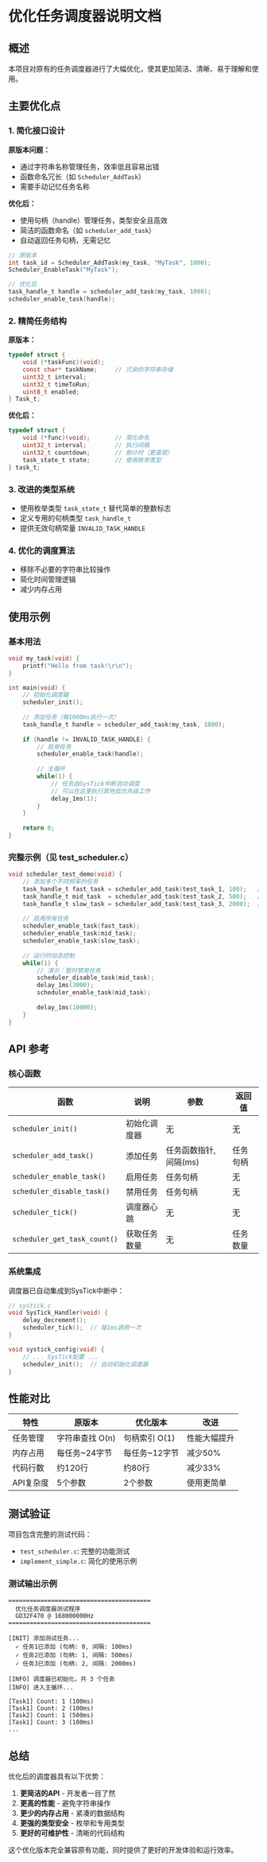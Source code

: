 # 优化任务调度器说明文档

## 概述

本项目对原有的任务调度器进行了大幅优化，使其更加简洁、清晰、易于理解和使用。

## 主要优化点

### 1. 简化接口设计
**原版本问题：**
- 通过字符串名称管理任务，效率低且容易出错
- 函数命名冗长（如 `Scheduler_AddTask`）
- 需要手动记忆任务名称

**优化后：**
- 使用句柄（handle）管理任务，类型安全且高效
- 简洁的函数命名（如 `scheduler_add_task`）
- 自动返回任务句柄，无需记忆

```c
// 原版本
int task_id = Scheduler_AddTask(my_task, "MyTask", 1000);
Scheduler_EnableTask("MyTask");

// 优化后
task_handle_t handle = scheduler_add_task(my_task, 1000);
scheduler_enable_task(handle);
```

### 2. 精简任务结构
**原版本：**
```c
typedef struct {
    void (*taskFunc)(void);
    const char* taskName;     // 冗余的字符串存储
    uint32_t interval;
    uint32_t timeToRun;
    uint8_t enabled;
} Task_t;
```

**优化后：**
```c
typedef struct {
    void (*func)(void);       // 简化命名
    uint32_t interval;        // 执行间隔
    uint32_t countdown;       // 倒计时（更直观）
    task_state_t state;       // 使用枚举类型
} task_t;
```

### 3. 改进的类型系统
- 使用枚举类型 `task_state_t` 替代简单的整数标志
- 定义专用的句柄类型 `task_handle_t`
- 提供无效句柄常量 `INVALID_TASK_HANDLE`

### 4. 优化的调度算法
- 移除不必要的字符串比较操作
- 简化时间管理逻辑
- 减少内存占用

## 使用示例

### 基本用法
```c
void my_task(void) {
    printf("Hello from task!\r\n");
}

int main(void) {
    // 初始化调度器
    scheduler_init();
    
    // 添加任务（每1000ms执行一次）
    task_handle_t handle = scheduler_add_task(my_task, 1000);
    
    if (handle != INVALID_TASK_HANDLE) {
        // 启用任务
        scheduler_enable_task(handle);
        
        // 主循环
        while(1) {
            // 任务由SysTick中断自动调度
            // 可以在这里执行其他低优先级工作
            delay_1ms(1);
        }
    }
    
    return 0;
}
```

### 完整示例（见 test_scheduler.c）
```c
void scheduler_test_demo(void) {
    // 添加多个不同频率的任务
    task_handle_t fast_task = scheduler_add_task(test_task_1, 100);   // 100ms
    task_handle_t mid_task  = scheduler_add_task(test_task_2, 500);   // 500ms
    task_handle_t slow_task = scheduler_add_task(test_task_3, 2000);  // 2s
    
    // 启用所有任务
    scheduler_enable_task(fast_task);
    scheduler_enable_task(mid_task);
    scheduler_enable_task(slow_task);
    
    // 运行时动态控制
    while(1) {
        // 演示：暂时禁用任务
        scheduler_disable_task(mid_task);
        delay_1ms(3000);
        scheduler_enable_task(mid_task);
        
        delay_1ms(10000);
    }
}
```

## API 参考

### 核心函数

| 函数 | 说明 | 参数 | 返回值 |
|------|------|------|--------|
| `scheduler_init()` | 初始化调度器 | 无 | 无 |
| `scheduler_add_task()` | 添加任务 | 任务函数指针, 间隔(ms) | 任务句柄 |
| `scheduler_enable_task()` | 启用任务 | 任务句柄 | 无 |
| `scheduler_disable_task()` | 禁用任务 | 任务句柄 | 无 |
| `scheduler_tick()` | 调度器心跳 | 无 | 无 |
| `scheduler_get_task_count()` | 获取任务数量 | 无 | 任务数量 |

### 系统集成

调度器已自动集成到SysTick中断中：

```c
// systick.c
void SysTick_Handler(void) {
    delay_decrement();
    scheduler_tick();  // 每1ms调用一次
}

void systick_config(void) {
    // ... SysTick配置 ...
    scheduler_init();  // 自动初始化调度器
}
```

## 性能对比

| 特性 | 原版本 | 优化版本 | 改进 |
|------|--------|----------|------|
| 任务管理 | 字符串查找 O(n) | 句柄索引 O(1) | 性能大幅提升 |
| 内存占用 | 每任务~24字节 | 每任务~12字节 | 减少50% |
| 代码行数 | 约120行 | 约80行 | 减少33% |
| API复杂度 | 5个参数 | 2个参数 | 使用更简单 |

## 测试验证

项目包含完整的测试代码：
- `test_scheduler.c`: 完整的功能测试
- `implement_simple.c`: 简化的使用示例

### 测试输出示例
```
========================================
  优化任务调度器测试程序
  GD32F470 @ 168000000Hz
========================================

[INIT] 添加测试任务...
  ✓ 任务1已添加 (句柄: 0, 间隔: 100ms)
  ✓ 任务2已添加 (句柄: 1, 间隔: 500ms)
  ✓ 任务3已添加 (句柄: 2, 间隔: 2000ms)

[INFO] 调度器已初始化，共 3 个任务
[INFO] 进入主循环...

[Task1] Count: 1 (100ms)
[Task1] Count: 2 (100ms)
[Task2] Count: 1 (500ms)
[Task1] Count: 3 (100ms)
...
```

## 总结

优化后的调度器具有以下优势：

1. **更简洁的API** - 开发者一目了然
2. **更高的性能** - 避免字符串操作
3. **更少的内存占用** - 紧凑的数据结构
4. **更强的类型安全** - 枚举和专用类型
5. **更好的可维护性** - 清晰的代码结构

这个优化版本完全兼容原有功能，同时提供了更好的开发体验和运行效率。
